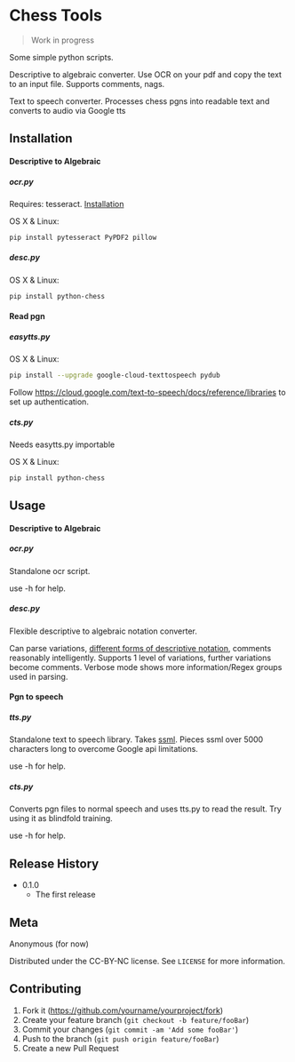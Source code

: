 # Chess Tools
> Work in progress

Some simple python scripts.

Descriptive to algebraic converter. Use OCR on your pdf and copy the text to an input file. Supports comments, nags.

Text to speech converter. Processes chess pgns into readable text and converts to audio via Google tts

## Installation

#### Descriptive to Algebraic

##### 	ocr.py

Requires: tesseract. [Installation](https://github.com/tesseract-ocr/tesseract)

OS X & Linux:

```sh
pip install pytesseract PyPDF2 pillow
```

##### 	desc.py

OS X & Linux:

```sh
pip install python-chess
```

#### Read pgn

##### 		easytts.py

OS X & Linux:

```sh
pip install --upgrade google-cloud-texttospeech pydub
```

Follow https://cloud.google.com/text-to-speech/docs/reference/libraries to set up authentication.

##### 	cts.py

Needs easytts.py importable

OS X & Linux:

```sh
pip install python-chess
```

## Usage

#### Descriptive to Algebraic

##### 	ocr.py

Standalone ocr script.

use -h for help.

##### 	desc.py

Flexible descriptive to algebraic notation converter.

Can parse variations, [different forms of descriptive notation](https://en.wikipedia.org/wiki/Descriptive_notation), comments reasonably intelligently. Supports 1 level of variations, further variations become comments. Verbose mode shows more information/Regex groups used in parsing.

#### Pgn to speech

##### 	tts.py

Standalone text to speech library. Takes [ssml](https://cloud.google.com/text-to-speech/docs/ssml). Pieces ssml over 5000 characters long to overcome Google api limitations.

use -h for help.

##### 	cts.py

Converts pgn files to normal speech and uses tts.py to read the result. Try using it as blindfold training.

use -h for help.

## Release History

* 0.1.0
    * The first release

## Meta

Anonymous (for now) 

Distributed under the CC-BY-NC license. See ``LICENSE`` for more information.

## Contributing

1. Fork it (<https://github.com/yourname/yourproject/fork>)
2. Create your feature branch (`git checkout -b feature/fooBar`)
3. Commit your changes (`git commit -am 'Add some fooBar'`)
4. Push to the branch (`git push origin feature/fooBar`)
5. Create a new Pull Request
